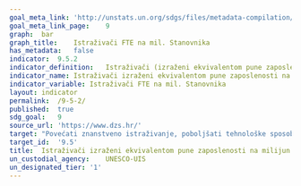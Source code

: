 ```yaml
---	
goal_meta_link:	'http://unstats.un.org/sdgs/files/metadata-compilation/Metadata-Goal-9.pdf'
goal_meta_link_page:	9
graph:	bar
graph_title:	Istraživači FTE na mil. Stanovnika
has_metadata:	false
indicator:	9.5.2
indicator_definition:	Istraživači (izraženi ekvivalentom pune zaposlenosti) na milijun stanovnika izravna su mjera broja zaposlenih na istraživanju i razvoju na milijun ljudi.
indicator_name:	Istraživači izraženi ekvivalentom pune zaposlenosti na milijun stanovnika
indicator_variable:	Istraživači FTE na mil. Stanovnika
layout:	indicator
permalink:	/9-5-2/
published:	true
sdg_goal:	9
source_url:	'https://www.dzs.hr/'
target:	"Povećati znanstveno istraživanje, poboljšati tehnološke sposobnosti proizvodnih sektora u svim zemljama, osobito zemljama u razvoju, uključujući, do 2030., stimulirati inovacije i bitno povećati broj zaposlenih na istraživanju i razvoju na milijun ljudi i javnih i privatnih izdataka za istraživanje i razvoj."
target_id:	'9.5'
title:	Istraživači izraženi ekvivalentom pune zaposlenosti na milijun stanovnika
un_custodial_agency:	UNESCO-UIS
un_designated_tier:	'1'
---	
```

